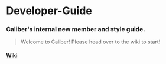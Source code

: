 # Developer-Guide
### Caliber's internal new member and style guide.
> Welcome to Caliber! Please head over to the wiki to start!

#### [Wiki](https://github.com/Caliber-Contracting/Developer-Guide/wiki)
